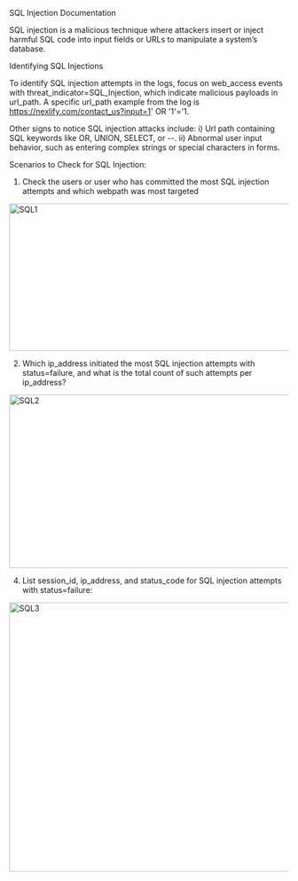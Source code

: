 SQL Injection Documentation 

SQL injection is a malicious technique where attackers insert or inject harmful SQL code into input fields or URLs to manipulate a system’s database.


Identifying SQL Injections

To identify SQL injection attempts in the logs, focus on web_access events with threat_indicator=SQL_Injection, which indicate malicious payloads in url_path. A specific url_path example from the log is https://nexlify.com/contact_us?input=1' OR '1'='1. 

Other signs to notice SQL injection attacks include:
i) Url path containing SQL keywords like OR, UNION, SELECT, or --.
ii) Abnormal user input behavior, such as entering complex strings or special characters in forms.



Scenarios to Check for SQL Injection:

1. Check the users or user who has committed the most SQL injection attempts and which webpath was most targeted


<img width="950" height="266" alt="SQL1" src="https://github.com/user-attachments/assets/08c56720-589a-4595-ad08-9f9edc3a8776" />

2. Which ip_address initiated the most SQL injection attempts with status=failure, and what is the total count of such attempts per ip_address?
   
<img width="959" height="313" alt="SQL2" src="https://github.com/user-attachments/assets/8a328e5b-08b0-4d7c-b366-e77dda6a5401" />

4. List session_id, ip_address, and status_code for SQL injection attempts with status=failure:

<img width="951" height="486" alt="SQL3" src="https://github.com/user-attachments/assets/362cd760-2301-439c-a518-8653410d8c40" />





